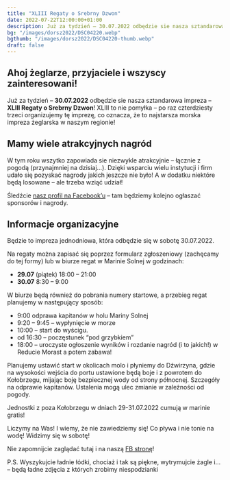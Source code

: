 ```yaml
---
title: "XLIII Regaty o Srebrny Dzwon"
date: 2022-07-22T12:00:00+01:00
description: Już za tydzień – 30.07.2022 odbędzie sie nasza sztandarowa impreza – XLIII Regaty o Srebrny Dzwon! Atrakcje i informacje.
bg: "/images/dorsz2022/DSC04220.webp"
bgthumb: "/images/dorsz2022/DSC04220-thumb.webp"
draft: false
---
```


## Ahoj żeglarze, przyjaciele i wszyscy zainteresowani!
Już za tydzień – **30.07.2022** odbędzie sie nasza sztandarowa impreza – **XLIII Regaty o Srebrny Dzwon**! XLIII to nie pomyłka – po raz czterdziesty trzeci organizujemy tę imprezę, co oznacza, że to najstarsza morska impreza żeglarska w naszym regionie!

## Mamy wiele atrakcyjnych nagród
W tym roku wszytko zapowiada sie niezwykle atrakcyjnie – łącznie z pogodą (przynajmniej na dzisiaj…). Dzięki wsparciu wielu instytucji i firm udało się pozyskać nagrody jakich jeszcze nie było! A w dodatku niektóre będą losowane – ale trzeba wziąć udział!

Śledźcie [nasz profil na Facebook’u](https://www.facebook.com/Jacht-Klub-Morski-Joseph-Conrad-298202270247428/) – tam będziemy kolejno ogłaszać sponsorów i nagrody.

## Informacje organizacyjne
Będzie to impreza jednodniowa, która odbędzie się w sobotę 30.07.2022.

Na regaty można zapisać się poprzez formularz zgłoszeniowy (zachęcamy do tej formy) lub w biurze regat w Marinie Solnej w godzinach:

- **29.07** (piątek) 18:00 – 21:00
- **30.07** 8:30 – 9:00

W biurze będą również do pobrania numery startowe, a przebieg regat planujemy w następujący sposób:

- 9:00 odprawa kapitanów w holu Mariny Solnej
- 9:20 – 9:45 – wypłynięcie w morze
- 10:00 – start do wyścigu.
- od 16:30 – poczęstunek “pod grzybkiem”
- 18:00 – uroczyste ogłoszenie wyników i rozdanie nagród (i to jakich!) w Reducie Morast a potem zabawa!

Planujemy ustawić start w okolicach molo i płyniemy do Dźwirzyna, gdzie na wysokości wejścia do portu ustawione będą boje i z powrotem do Kołobrzegu, mijając boję bezpiecznej wody od strony północnej. Szczegóły na odprawie kapitanów. Ustalenia mogą ulec zmianie w zależności od pogody.

Jednostki z poza Kołobrzegu w dniach 29-31.07.2022 cumują w marinie gratis!

Liczymy na Was! I wiemy, że nie zawiedziemy się! Co pływa i nie tonie na wodę! Widzimy się w sobotę!

Nie zapomnijcie zaglądać tutaj i na naszą [FB stronę](https://www.facebook.com/Jacht-Klub-Morski-Joseph-Conrad-298202270247428/)!

P.S. Wyszykujcie ładnie łódki, chociaż i tak są piękne, wytrymujcie żagle i… – będą ładne zdjęcia z których zrobimy niespodzianki
